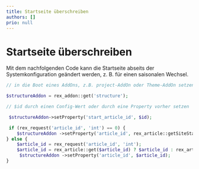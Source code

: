 ```yaml
---
title: Startseite überschreiben
authors: []
prio: null
---
```


# Startseite überschreiben

Mit dem nachfolgenden Code kann die Startseite abseits der Systemkonfiguration geändert werden, z. B. für einen saisonalen Wechsel.

```php
// in die Boot eines AddOns, z.B. project-AddOn oder Theme-AddOn setzen

$structureAddon = rex_addon::get('structure');

// $id durch einen Config-Wert oder durch eine Property vorher setzen

 $structureAddon->setProperty('start_article_id', $id);

 if (rex_request('article_id', 'int') == 0) {
    $structureAddon ->setProperty('article_id', rex_article::getSiteStartArticleId());
} else {
    $article_id = rex_request('article_id', 'int');
    $article_id = rex_article::get($article_id) ? $article_id : rex_article::getNotfoundArticleId();
     $structureAddon ->setProperty('article_id', $article_id);
}
```

